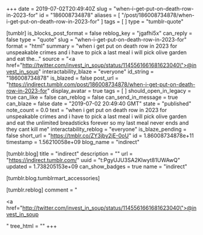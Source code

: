 +++
date = 2019-07-02T20:49:40Z
slug = "when-i-get-put-on-death-row-in-2023-for"
id = "186008734878"
aliases = [ "/post/186008734878/when-i-get-put-on-death-row-in-2023-for" ]
tags = [ ]
type = "tumblr-quote"

[tumblr]
is_blocks_post_format = false
reblog_key = "jgafhi5x"
can_reply = false
type = "quote"
slug = "when-i-get-put-on-death-row-in-2023-for"
format = "html"
summary = "when i get put on death row in 2023 for unspeakable crimes and i have to pick a last meal i will pick olive garden and eat the..."
source = "<a href=\"http://twitter.com/invest_in_soup/status/1145561661681623040\">@invest_in_soup</a>"
interactability_blaze = "everyone"
id_string = "186008734878"
is_blazed = false
post_url = "https://indirect.tumblr.com/post/186008734878/when-i-get-put-on-death-row-in-2023-for"
display_avatar = true
tags = [ ]
should_open_in_legacy = true
can_like = false
can_reblog = false
can_send_in_message = true
can_blaze = false
date = "2019-07-02 20:49:40 GMT"
state = "published"
note_count = 0.0
text = "when i get put on death row in 2023 for unspeakable crimes and i have to pick a last meal i will pick olive garden and eat the unlimited breadsticks forever so my last meal never ends and they cant kill me"
interactability_reblog = "everyone"
is_blaze_pending = false
short_url = "https://tmblr.co/ZY3jby2jE-0oU"
id = 1.86008734878e+11
timestamp = 1.56210058e+09
blog_name = "indirect"

[tumblr.blog]
title = "indirect"
description = ""
url = "https://indirect.tumblr.com/"
uuid = "t:PgyUJU3SA2Klwyt81UWAwQ"
updated = 1.738205153e+09
can_show_badges = true
name = "indirect"

[tumblr.blog.tumblrmart_accessories]

[tumblr.reblog]
comment = "<p><a href=\"http://twitter.com/invest_in_soup/status/1145561661681623040\">@invest_in_soup</a></p>"
tree_html = ""
+++
